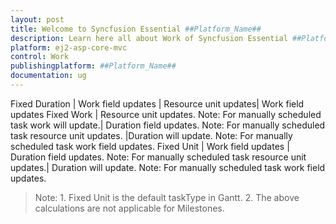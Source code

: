 ```yaml
---
layout: post
title: Welcome to Syncfusion Essential ##Platform_Name##
description: Learn here all about Work of Syncfusion Essential ##Platform_Name## widgets based on HTML5 and jQuery.
platform: ej2-asp-core-mvc
control: Work
publishingplatform: ##Platform_Name##
documentation: ug
---
```


Fixed Duration | Work field updates | Resource unit updates| Work field updates
Fixed Work | Resource unit updates. Note: For manually scheduled task work will update.| Duration field updates. Note: For manually scheduled task resource unit updates. |Duration will update. Note: For manually scheduled task work field updates.
Fixed Unit | Work field updates | Duration field updates. Note: For manually scheduled task resource unit updates.| Duration will update. Note: For manually scheduled task work field updates.

>Note: 1. Fixed Unit is the default taskType in Gantt. 2. The above calculations are not applicable for Milestones.